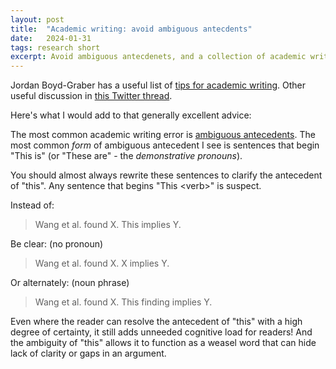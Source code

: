 ```yaml
---
layout: post
title:  "Academic writing: avoid ambiguous antecdents"
date:   2024-01-31
tags: research short
excerpt: Avoid ambiguous antecdenets, and a collection of academic writing tips from various people.
---
```


Jordan Boyd-Graber has a useful list of [tips for academic writing](https://users.umiacs.umd.edu/~jbg/static/style.html). Other useful discussion in [this Twitter thread](https://twitter.com/ashleylwatts/status/1740459900382376228).

Here's what I would add to that generally excellent advice:

The most common academic writing error is [ambiguous antecedents](https://www.dianewordsmith.com/the-write-stuff-blog/the-case-of-the-ambiguous-antecedent). The most common _form_ of ambiguous antecedent I see is sentences that begin "This is" (or "These are" - the _demonstrative pronouns_).

You should almost always rewrite these sentences to clarify the antecedent of "this". Any sentence that begins "This \<verb\>" is suspect.

Instead of:

>Wang et al. found X. This implies Y.

Be clear: (no pronoun)

>Wang et al. found X. X implies Y.

Or alternately: (noun phrase)

>Wang et al. found X. This finding implies Y.

Even where the reader can resolve the antecedent of "this" with a high degree of certainty, it still adds unneeded cognitive load for readers! And the ambiguity of "this" allows it to function as a weasel word that can hide lack of clarity or gaps in an argument.
